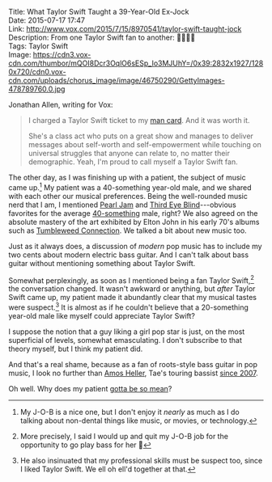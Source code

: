 Title: What Taylor Swift Taught a 39-Year-Old Ex-Jock  
Date: 2015-07-17 17:47  
Link: http://www.vox.com/2015/7/15/8970541/taylor-swift-taught-jock  
Description: From one Taylor Swift fan to another: 💁🏾✌🏾  
Tags: Taylor Swift  
Image: https://cdn3.vox-cdn.com/thumbor/mQOI8Dcr3OqlO6sESp_Io3MJUhY=/0x39:2832x1927/1280x720/cdn0.vox-cdn.com/uploads/chorus_image/image/46750290/GettyImages-478789760.0.jpg  

Jonathan Allen, writing for Vox:

> I charged a Taylor Swift ticket to my [man card][urbandictionary]. And it was worth it.
>
> She's a class act who puts on a great show and manages to deliver messages about self-worth and self-empowerment while touching on universal struggles that anyone can relate to, no matter their demographic. Yeah, I'm proud to call myself a Taylor Swift fan.

The other day, as I was finishing up with a patient, the subject of music came up.[^kt] My patient was a 40-something year-old male, and we shared with each other our musical preferences. Being the well-rounded music nerd that I am, I mentioned [Pearl Jam][wikipedia] and [Third Eye Blind][wikipedia 2]---obvious favorites for the average [40-something][wikipedia 3] male, right? We also agreed on the absolute mastery of the art exhibited by Elton John in his early 70's albums such as [Tumbleweed Connection][wikipedia 4]. We talked a bit about new music too. 

Just as it always does, a discussion of *modern* pop music has to include my two cents about modern electric bass guitar. And I can't talk about bass guitar without mentioning something about Taylor Swift. 

Somewhat perplexingly, as soon as I mentioned being a fan Taylor Swift,[^ts] the conversation changed. It wasn't awkward or anything, but *after* Taylor Swift came up, my patient made it abundantly clear that my musical tastes were suspect.[^he] It is almost as if he couldn't believe that a 20-something year-old male like myself could appreciate Taylor Swift?

I suppose the notion that a guy liking a girl pop star is just, on the most superficial of levels, somewhat emasculating. I don't subscribe to that theory myself, but I think my patient did. 

And that's a real shame, because as a fan of roots-style bass guitar in pop music, I look no further than [Amos Heller][twitter], Tae's touring bassist [since 2007][bassguitarmagazine].

Oh well. Why does my patient [gotta be so mean][youtube]?

[^he]: He also insinuated that my professional skills must be suspect too, since I liked Taylor Swift. We ell oh ell'd together at that.
[^kt]: My J-O-B is a nice one, but I don't enjoy it *nearly* as much as I do talking about non-dental things like music, or movies, or technology.
[^ts]: More precisely, I said I would up and quit my J-O-B job for the opportunity to go play bass for her 🎸

[bassguitarmagazine]: http://www.bassguitarmagazine.com/news/amos-heller-profile/ "Taylor Swift's touring bassist, Amos Heller"
[twitter]: https://twitter.com/amosjheller "Taylor Swift's touring bassist, Amos Heller, on Twitter"
[urbandictionary]: http://www.urbandictionary.com/define.php?term=Man+Card "Urban Dictionary: 'Man Card'"
[wikipedia]: https://en.wikipedia.org/wiki/Pearl_Jam "Wikipedia: Pearl Jam"
[wikipedia 2]: https://en.wikipedia.org/wiki/Third_Eye_Blind "Wikipedia: Third Eye Blind"
[wikipedia 3]: https://en.wikipedia.org/wiki/1990s_in_music "Wikipedia: 1990's in Music"
[wikipedia 4]: https://en.wikipedia.org/wiki/Tumbleweed_Connection "Wikipedia: Elton John's album 'Tumbleweed'"
[youtube]: https://www.youtube.com/watch?v=RQuY8kERaU0 "Taylor Swift's 'Mean'"